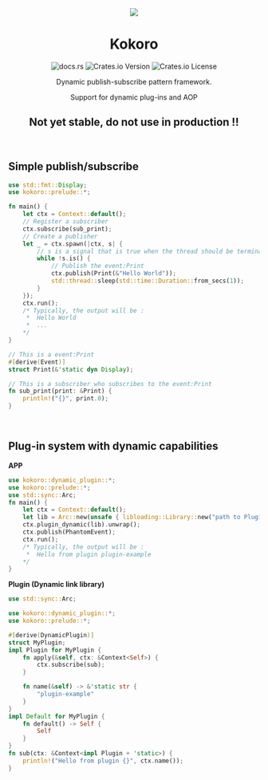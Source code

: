 <div align="center" alt="Kokoro">
  <img src="https://github.com/BERADQ/kokoro-rs/assets/78293733/57a6178e-186f-4526-8ff9-52dd88712daa"></img>
  <h1>Kokoro</h1>

  ![docs.rs](https://img.shields.io/docsrs/kokoro)
  ![Crates.io Version](https://img.shields.io/crates/v/kokoro)
  ![Crates.io License](https://img.shields.io/crates/l/kokoro)
  
  Dynamic publish-subscribe pattern framework.
  
  Support for dynamic plug-ins and AOP

  <h2>Not yet stable, do not use in production !!</h2>
</div>

<br/>

## Simple publish/subscribe

```rust
use std::fmt::Display;
use kokoro::prelude::*;

fn main() {
    let ctx = Context::default();
    // Register a subscriber
    ctx.subscribe(sub_print);
    // Create a publisher
    let _ = ctx.spawn(|ctx, s| {
        // s is a signal that is true when the thread should be terminated
        while !s.is() {
            // Publish the event:Print
            ctx.publish(Print(&"Hello World"));
            std::thread::sleep(std::time::Duration::from_secs(1));
        }
    });
    ctx.run();
    /* Typically, the output will be :
     *  Hello World
     *  ...
    */
}

// This is a event:Print
#[derive(Event)]
struct Print(&'static dyn Display);

// This is a subscriber who subscribes to the event:Print
fn sub_print(print: &Print) {
    println!("{}", print.0);
}
```

<br/>

## Plug-in system with dynamic capabilities

**APP**
```rust
use kokoro::dynamic_plugin::*;
use kokoro::prelude::*;
use std::sync::Arc;
fn main() {
    let ctx = Context::default();
    let lib = Arc::new(unsafe { libloading::Library::new("path to Plugin (Dynamic link library)").unwrap() });
    ctx.plugin_dynamic(lib).unwrap();
    ctx.publish(PhantomEvent);
    ctx.run();
    /* Typically, the output will be :
     *  Hello from plugin plugin-example
    */
}
```

**Plugin (Dynamic link library)**
```rust
use std::sync::Arc;

use kokoro::dynamic_plugin::*;
use kokoro::prelude::*;

#[derive(DynamicPlugin)]
struct MyPlugin;
impl Plugin for MyPlugin {
    fn apply(&self, ctx: &Context<Self>) {
        ctx.subscribe(sub);
    }

    fn name(&self) -> &'static str {
        "plugin-example"
    }
}
impl Default for MyPlugin {
    fn default() -> Self {
        Self
    }
}
fn sub(ctx: &Context<impl Plugin + 'static>) {
    println!("Hello from plugin {}", ctx.name());
}
```
